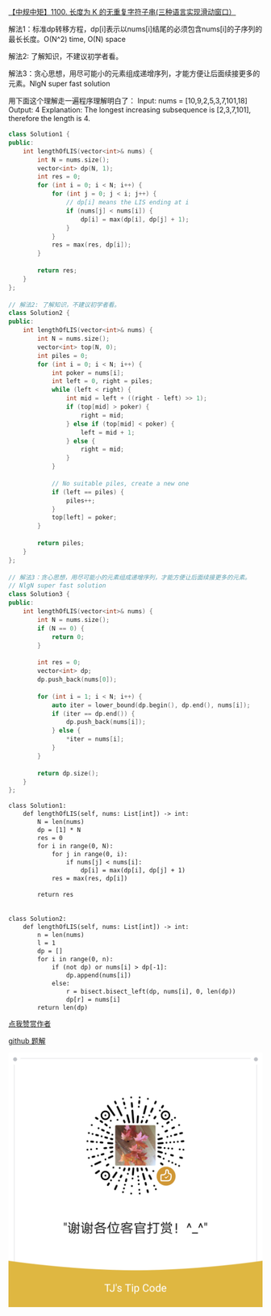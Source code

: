 [【中规中矩】1100. 长度为 K 的无重复字符子串(三种语言实现滑动窗口）](https://leetcode-cn.com/problems/find-k-length-substrings-with-no-repeated-characters/solution/zhong-gui-zhong-ju-1100-chang-du-wei-k-d-q6da/)

解法1：标准dp转移方程，dp[i]表示以nums[i]结尾的必须包含nums[i]的子序列的最长长度。O(N^2) time, O(N) space

解法2: 了解知识，不建议初学者看。

解法3：贪心思想，用尽可能小的元素组成递增序列，才能方便让后面续接更多的元素。NlgN super fast solution

用下面这个理解走一遍程序理解明白了：
Input: nums = [10,9,2,5,3,7,101,18]
Output: 4
Explanation: The longest increasing subsequence is [2,3,7,101], therefore the length is 4.

```cpp []
class Solution1 {
public:
    int lengthOfLIS(vector<int>& nums) {
        int N = nums.size();
        vector<int> dp(N, 1);
        int res = 0;
        for (int i = 0; i < N; i++) {
            for (int j = 0; j < i; j++) {
                // dp[i] means the LIS ending at i
                if (nums[j] < nums[i]) {
                    dp[i] = max(dp[i], dp[j] + 1);
                }
            }
            res = max(res, dp[i]);
        }

        return res;
    }
};

// 解法2: 了解知识，不建议初学者看。
class Solution2 {
public:
    int lengthOfLIS(vector<int>& nums) {
        int N = nums.size();
        vector<int> top(N, 0);
        int piles = 0;
        for (int i = 0; i < N; i++) {
            int poker = nums[i];
            int left = 0, right = piles;
            while (left < right) {
                int mid = left + ((right - left) >> 1);
                if (top[mid] > poker) {
                    right = mid;
                } else if (top[mid] < poker) {
                    left = mid + 1;
                } else {
                    right = mid;
                }
            }

            // No suitable piles, create a new one
            if (left == piles) {
                piles++;
            }
            top[left] = poker;
        }

        return piles;
    }
};

// 解法3：贪心思想，用尽可能小的元素组成递增序列，才能方便让后面续接更多的元素。
// NlgN super fast solution
class Solution3 {
public:
    int lengthOfLIS(vector<int>& nums) {
        int N = nums.size();
        if (N == 0) {
            return 0;
        }

        int res = 0;
        vector<int> dp;
        dp.push_back(nums[0]);

        for (int i = 1; i < N; i++) {
            auto iter = lower_bound(dp.begin(), dp.end(), nums[i]);
            if (iter == dp.end()) {
                dp.push_back(nums[i]);
            } else {
                *iter = nums[i];
            }
        }

        return dp.size();
    }
};
```


```python3 []
class Solution1:
    def lengthOfLIS(self, nums: List[int]) -> int:
        N = len(nums)
        dp = [1] * N
        res = 0
        for i in range(0, N):
            for j in range(0, i):
                if nums[j] < nums[i]:
                    dp[i] = max(dp[i], dp[j] + 1)
            res = max(res, dp[i])

        return res


class Solution2:
    def lengthOfLIS(self, nums: List[int]) -> int:
        n = len(nums)
        l = 1
        dp = []
        for i in range(0, n):
            if (not dp) or nums[i] > dp[-1]:
                dp.append(nums[i])
            else:
                r = bisect.bisect_left(dp, nums[i], 0, len(dp))
                dp[r] = nums[i]
        return len(dp)
```


[点我赞赏作者](https://github.com/jyj407/leetcode/blob/master/wechat%20reward%20QRCode.png)

[github 题解](https://github.com/jyj407/leetcode/blob/master/1100.md)

![Image](https://github.com/jyj407/leetcode/blob/master/wechat%20reward%20QRCode.png)
